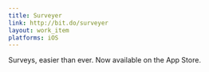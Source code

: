 ```yaml
---
title: Surveyer
link: http://bit.do/surveyer
layout: work_item
platforms: iOS
---
```

Surveys, easier than ever. Now available on the App Store.